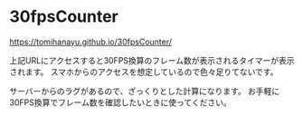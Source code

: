 # 30fpsCounter

https://tomihanayu.github.io/30fpsCounter/

上記URLにアクセスすると30FPS換算のフレーム数が表示されるタイマーが表示されます。
スマホからのアクセスを想定しているので色々足りてないです。

サーバーからのラグがあるので、ざっくりとした計算になります。
お手軽に30FPS換算でフレーム数を確認したいときに使ってください。
